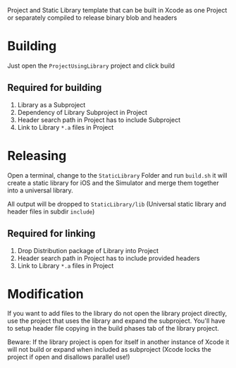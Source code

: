 Project and Static Library template that can be built in Xcode as one Project or separately compiled to release binary blob and headers

# Building
Just open the `ProjectUsingLibrary` project and click build

## Required for building
1. Library as a Subproject
2. Dependency of Library Subproject in Project
3. Header search path in Project has to include Subproject
4. Link to Library `*.a` files in Project

# Releasing
Open a terminal, change to the `StaticLibrary` Folder and run `build.sh` it will create a static library for iOS and the Simulator and merge them together into a universal library.

All output will be dropped to `StaticLibrary/lib` (Universal static library and header files in subdir `include`)

## Required for linking
1. Drop Distribution package of Library into Project
2. Header search path in Project has to include provided headers
3. Link to Library `*.a` files in Project

# Modification
If you want to add files to the library do not open the library project directly, use the project that uses the library and expand the subproject.
You'll have to setup header file copying in the build phases tab of the library project.

Beware: If the library project is open for itself in another instance of Xcode it will not build or expand when included as subproject (Xcode locks the project if open and disallows parallel use!)

